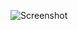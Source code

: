 ![Screenshot](https://raw.githubusercontent.com/Cryakl/Ultimate-RAT-Collection/refs/heads/main/BlueEagleXPR/Screenshot.png)
